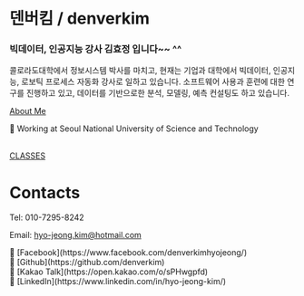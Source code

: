 # 덴버킴 / denverkim

### 빅데이터, 인공지능 강사 김효정 입니다~~ ^^

콜로라도대학에서 정보시스템 박사를 마치고, 현재는 기업과 대학에서 빅데이터, 인공지능, 로보틱 프로세스 자동화 강사로 일하고 있습니다. 소프트웨어 사용과 훈련에 대한 연구를 진행하고 있고, 데이터를 기반으로한 분석, 모델링, 예측 컨설팅도 하고 있습니다.

[About Me](https://www.notion.so/About-Me-edba7d46c4924b228d00b6b6dde4af44)

<aside>
📌 Working at Seoul National University of Science and Technology
</aside>

<br>

[CLASSES](https://www.notion.so/4032a943f5f24a2cb90240a3f566232b)

# Contacts

Tel: 010-7295-8242

Email: [hyo-jeong.kim@hotmail.com](mailto:hyo-jeong.kim@hotmail.com)

<aside>
📌 [Facebook](https://www.facebook.com/denverkimhyojeong/)

</aside>

<aside>
📌 [Github](https://github.com/denverkim)

</aside>

<aside>
📌 [Kakao Talk](https://open.kakao.com/o/sPHwgpfd)

</aside>

<aside>
📌 [LinkedIn](https://www.linkedin.com/in/hyo-jeong-kim/)

</aside>
